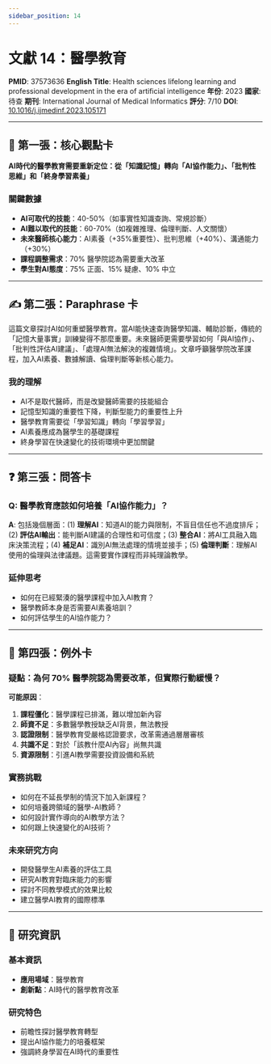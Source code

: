 ```yaml
---
sidebar_position: 14
---
```


# 文獻 14：醫學教育

**PMID**: 37573636
**English Title**: Health sciences lifelong learning and professional development in the era of artificial intelligence
**年份**: 2023
**國家**: 待查
**期刊**: International Journal of Medical Informatics
**評分**: 7/10
**DOI**: [10.1016/j.ijmedinf.2023.105171](https://doi.org/10.1016/j.ijmedinf.2023.105171)

---

## 📌 第一張：核心觀點卡

**AI時代的醫學教育需要重新定位：從「知識記憶」轉向「AI協作能力」、「批判性思維」和「終身學習素養」**

### 關鍵數據
- **AI可取代的技能**：40-50%（如事實性知識查詢、常規診斷）
- **AI難以取代的技能**：60-70%（如複雜推理、倫理判斷、人文關懷）
- **未來醫師核心能力**：AI素養（+35%重要性）、批判思維（+40%）、溝通能力（+30%）
- **課程調整需求**：70% 醫學院認為需要重大改革
- **學生對AI態度**：75% 正面、15% 疑慮、10% 中立

---

## ✍️ 第二張：Paraphrase 卡

這篇文章探討AI如何重塑醫學教育。當AI能快速查詢醫學知識、輔助診斷，傳統的「記憶大量事實」訓練變得不那麼重要。未來醫師更需要學習如何「與AI協作」、「批判性評估AI建議」、「處理AI無法解決的複雜情境」。文章呼籲醫學院改革課程，加入AI素養、數據解讀、倫理判斷等新核心能力。

### 我的理解
- AI不是取代醫師，而是改變醫師需要的技能組合
- 記憶型知識的重要性下降，判斷型能力的重要性上升
- 醫學教育需要從「學習知識」轉向「學習學習」
- AI素養應成為醫學生的基礎課程
- 終身學習在快速變化的技術環境中更加關鍵

---

## ❓ 第三張：問答卡

### Q: 醫學教育應該如何培養「AI協作能力」？

**A**: 包括幾個層面：(1) **理解AI**：知道AI的能力與限制，不盲目信任也不過度排斥；(2) **評估AI輸出**：能判斷AI建議的合理性和可信度；(3) **整合AI**：將AI工具融入臨床決策流程；(4) **補足AI**：識別AI無法處理的情境並接手；(5) **倫理判斷**：理解AI使用的倫理與法律議題。這需要實作課程而非純理論教學。

### 延伸思考
- 如何在已經緊湊的醫學課程中加入AI教育？
- 醫學教師本身是否需要AI素養培訓？
- 如何評估學生的AI協作能力？

---

## 🤔 第四張：例外卡

### 疑點：為何 70% 醫學院認為需要改革，但實際行動緩慢？

**可能原因**：
1. **課程僵化**：醫學課程已排滿，難以增加新內容
2. **師資不足**：多數醫學教授缺乏AI背景，無法教授
3. **認證限制**：醫學教育受嚴格認證要求，改革需通過層層審核
4. **共識不足**：對於「該教什麼AI內容」尚無共識
5. **資源限制**：引進AI教學需要投資設備和系統

### 實務挑戰
- 如何在不延長學制的情況下加入新課程？
- 如何培養跨領域的醫學-AI教師？
- 如何設計實作導向的AI教學方法？
- 如何跟上快速變化的AI技術？

### 未來研究方向
- 開發醫學生AI素養的評估工具
- 研究AI教育對臨床能力的影響
- 探討不同教學模式的效果比較
- 建立醫學AI教育的國際標準

---

## 📄 研究資訊

### 基本資訊
- **應用場域**：醫學教育
- **創新點**：AI時代的醫學教育改革

### 研究特色
- 前瞻性探討醫學教育轉型
- 提出AI協作能力的培養框架
- 強調終身學習在AI時代的重要性
